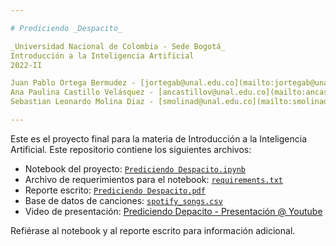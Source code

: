 ```yaml
---

# Prediciendo _Despacito_

_Universidad Nacional de Colombia - Sede Bogotá_  
Introducción a la Inteligencia Artificial  
2022-II

Juan Pablo Ortega Bermudez - [jortegab@unal.edu.co](mailto:jortegab@unal.edu.co)  
Ana Paulina Castillo Velásquez - [ancastillov@unal.edu.co](mailto:ancastillov@unal.edu.co)   
Sebastian Leonardo Molina Diaz - [smolinad@unal.edu.co](mailto:smolinad@unal.edu.co)   

---
```


Este es el proyecto final para la materia de Introducción a la Inteligencia Artificial. Este repositorio contiene los siguientes archivos:
 - Notebook del proyecto: [`Prediciendo Despacito.ipynb`](https://github.com/smolinad/ProyectoFinalIA/blob/main/Prediciendo%20Despacito.ipynb)
 - Archivo de requerimientos para el notebook: [`requirements.txt`](https://github.com/smolinad/ProyectoFinalIA/blob/main/requirements.txt)
 - Reporte escrito: [`Prediciendo Despacito.pdf`](https://github.com/smolinad/ProyectoFinalIA/blob/main/Prediciendo%20Despacito.pdf)
 - Base de datos de canciones: [`spotify_songs.csv`](https://github.com/smolinad/ProyectoFinalIA/blob/main/spotify_songs.csv)
 - Video de presentación: [Prediciendo Depacito - Presentación @ Youtube](https://youtu.be/-1I4vV3mdCY)
 
 Refiérase al notebook y al reporte escrito para información adicional.
